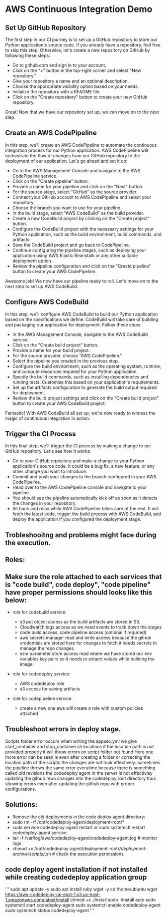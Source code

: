 # AWS Continuous Integration Demo

## Set Up GitHub Repository

The first step in our CI journey is to set up a GitHub repository to store our Python application's source code. If you already have a repository, feel free to skip this step. Otherwise, let's create a new repository on GitHub by following these steps:

- Go to github.com and sign in to your account.
- Click on the "+" button in the top-right corner and select "New repository."
- Give your repository a name and an optional description.
- Choose the appropriate visibility option based on your needs.
- Initialize the repository with a README file.
- Click on the "Create repository" button to create your new GitHub repository.

Great! Now that we have our repository set up, we can move on to the next step.

## Create an AWS CodePipeline
In this step, we'll create an AWS CodePipeline to automate the continuous integration process for our Python application. AWS CodePipeline will orchestrate the flow of changes from our GitHub repository to the deployment of our application. Let's go ahead and set it up:

- Go to the AWS Management Console and navigate to the AWS CodePipeline service.
- Click on the "Create pipeline" button.
- Provide a name for your pipeline and click on the "Next" button.
- For the source stage, select "GitHub" as the source provider.
- Connect your GitHub account to AWS CodePipeline and select your repository.
- Choose the branch you want to use for your pipeline.
- In the build stage, select "AWS CodeBuild" as the build provider.
- Create a new CodeBuild project by clicking on the "Create project" button.
- Configure the CodeBuild project with the necessary settings for your Python application, such as the build environment,  build commands, and artifacts.
- Save the CodeBuild project and go back to CodePipeline.
- Continue configuring the pipeline stages, such as deploying your application using AWS Elastic Beanstalk or any other suitable deployment option.
- Review the pipeline configuration and click on the "Create pipeline" button to create your AWS CodePipeline.

Awesome job! We now have our pipeline ready to roll. Let's move on to the next step to set up AWS CodeBuild.

## Configure AWS CodeBuild

In this step, we'll configure AWS CodeBuild to build our Python application based on the specifications we define. CodeBuild will take care of building and packaging our application for deployment. Follow these steps:

- In the AWS Management Console, navigate to the AWS CodeBuild service.
- Click on the "Create build project" button.
- Provide a name for your build project.
- For the source provider, choose "AWS CodePipeline."
- Select the pipeline you created in the previous step.
- Configure the build environment, such as the operating system, runtime, and compute resources required for your Python application.
- Specify the build commands, such as installing dependencies and running tests. Customize this based on your application's requirements.
- Set up the artifacts configuration to generate the build output required for deployment.
- Review the build project settings and click on the "Create build project" button to create your AWS CodeBuild project.

Fantastic! With AWS CodeBuild all set up, we're now ready to witness the magic of continuous integration in action.

## Trigger the CI Process

In this final step, we'll trigger the CI process by making a change to our GitHub repository. Let's see how it works:

- Go to your GitHub repository and make a change to your Python application's source code. It could be a bug fix, a new feature, or any other change you want to introduce.
- Commit and push your changes to the branch configured in your AWS CodePipeline.
- Head over to the AWS CodePipeline console and navigate to your pipeline.
- You should see the pipeline automatically kick off as soon as it detects the changes in your repository.
- Sit back and relax while AWS CodePipeline takes care of the rest. It will fetch the latest code, trigger the build process with AWS CodeBuild, and deploy the application if you configured the deployment stage.

## Trobleshooitng and problems might face during the execution.

## Roles:

## Make sure the role attached to each services that is "code build", code deploy", "code pipeline" have proper permissions should looks like this below:
  - role for codebuild service:
    - s3 put object access as the build artifacts are stored in S3.
    - Cloudwatch logs access as we need events to track down the stages
    - code build access, code pipeline access (optional if requried)
    - aws secrets manager read and write access because the github credentials are stored here for changes to fetch it needs secrets to manage the repo changes.
    - ssm parameter store access read where we have stored our env variables key pairs so it needs to extarct values while building the image.

  - role for codedeploy service:
    - AWS codedeploy role
    - s3 access for saving artifacts

  - role for codepipeline service:
    - create a new one aws will create a role with custom policies attached

## Troubleshoot errors in deploy stage.

   Scripts folder error occurs when writing the appsec.yml we give start_container and stop_container.sh locations if the location path is not provided properly it will throw errors on script folder not found
   Here one more error can be seen is even after creating a folder or correcting the location path of the scripts the changes are not took effectively:
   sometimes the pipeline throws the same error everytime because there is something called old revisions the codedeploy agent in the server is not effectivley updating the github repo changes into the codedeploy root directory thus showing errors even after updating the github repo with proper configurations.

## Solutions:

  - Remove the old deployments in the code deploy agent directory:
  - sudo rm -rf /opt/codedeploy-agent/deployment-root/*
  - sudo service codedeploy-agent restart or sudo systemctl restart codedeploy-agent.service
  - tail -f /var/log/aws/codedeploy-agent/codedeploy-agent.log # monitor logs
  - chmod +x /opt/codedeploy-agent/deployment-root/*/deployment-archive/scripts/*.sh # check the execution permissions

## code deploy agent installation if not installed while creating codedeploy application group
'''
    sudo apt update -y
    sudo apt install ruby wget -y
    cd /home/ubuntu
    wget https://aws-codedeploy-us-east-1.s3.us-east-1.amazonaws.com/latest/install
    chmod +x ./install
    sudo ./install auto
    sudo systemctl start codedeploy-agent
    sudo systemctl enable codedeploy-agent
    sudo systemctl status codedeploy-agent
'''
